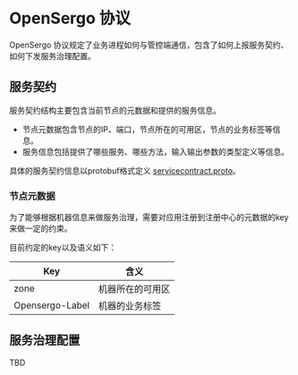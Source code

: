 # OpenSergo 协议

OpenSergo 协议规定了业务进程如何与管控端通信，包含了如何上报服务契约、如何下发服务治理配置。

## 服务契约

服务契约结构主要包含当前节点的元数据和提供的服务信息。

* 节点元数据包含节点的IP、端口，节点所在的可用区，节点的业务标签等信息。
* 服务信息包括提供了哪些服务、哪些方法，输入输出参数的类型定义等信息。

具体的服务契约信息以protobuf格式定义 [servicecontract.proto](../proto/servicecontract.proto)。

### 节点元数据

为了能够根据机器信息来做服务治理，需要对应用注册到注册中心的元数据的key来做一定的约束。

目前约定的key以及语义如下：

| Key             | 含义             |
|-----------------|----------------|
| zone            | 机器所在的可用区 |
| Opensergo-Label | 机器的业务标签   |

## 服务治理配置

TBD
